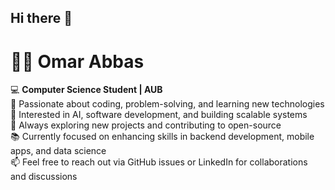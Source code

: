 ## Hi there 👋

# 👨‍💻 Omar Abbas

💻 **Computer Science Student | AUB**  
🔧 Passionate about coding, problem-solving, and learning new technologies  
🚀 Interested in AI, software development, and building scalable systems  
🌱 Always exploring new projects and contributing to open-source  
📚 Currently focused on enhancing skills in backend development, mobile apps, and data science  
📫 Feel free to reach out via GitHub issues or LinkedIn for collaborations and discussions  
